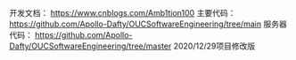 开发文档： https://www.cnblogs.com/Amb1tion100
主要代码： https://github.com/Apollo-Dafty/OUCSoftwareEngineering/tree/main
服务器代码： https://github.com/Apollo-Dafty/OUCSoftwareEngineering/tree/master
2020/12/29项目修改版
